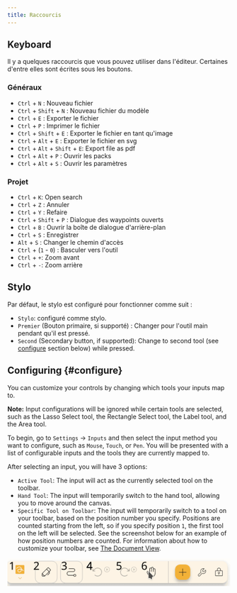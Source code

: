 ```yaml
---
title: Raccourcis
---
```


## Keyboard

Il y a quelques raccourcis que vous pouvez utiliser dans l'éditeur.
Certaines d'entre elles sont écrites sous les boutons.

### Généraux

- `Ctrl` + `N` : Nouveau fichier
- `Ctrl` + `Shift` + `N` : Nouveau fichier du modèle
- `Ctrl` + `E` : Exporter le fichier
- `Ctrl` + `P` : Imprimer le fichier
- `Ctrl` + `Shift` + `E` : Exporter le fichier en tant qu'image
- `Ctrl` + `Alt` + `E` : Exporter le fichier en svg
- `Ctrl` + `Alt` + `Shift` + `E`: Export file as pdf
- `Ctrl` + `Alt` + `P` : Ouvrir les packs
- `Ctrl` + `Alt` + `S` : Ouvrir les paramètres

### Projet

- `Ctrl` + `K`: Open search
- `Ctrl` + `Z` : Annuler
- `Ctrl` + `Y` : Refaire
- `Ctrl` + `Shift` + `P` : Dialogue des waypoints ouverts
- `Ctrl` + `B` : Ouvrir la boîte de dialogue d'arrière-plan
- `Ctrl` + `S` : Enregistrer
- `Alt` + `S` : Changer le chemin d'accès
- `Ctrl` + (`1` - `0`) : Basculer vers l'outil
- `Ctrl` + `+`: Zoom avant
- `Ctrl` + `-`: Zoom arrière

## Stylo

Par défaut, le stylo est configuré pour fonctionner comme suit :

- `Stylo`: configuré comme stylo.
- `Premier` (Bouton primaire, si supporté) : Changer pour l'outil main pendant qu'il est pressé.
- `Second` (Secondary button, if supported): Change to second tool (see [configure](#configure) section below) while pressed.

## Configuring {#configure}

You can customize your controls by changing which tools your inputs map to.

**Note:** Input configurations will be ignored while certain tools are selected, such as the Lasso Select tool, the Rectangle Select tool, the Label tool, and the Area tool.

To begin, go to `Settings` → `Inputs` and then select the input method you want to configure, such as `Mouse`, `Touch`, or `Pen`. You will be presented with a list of configurable inputs and the tools they are currently mapped to.

After selecting an input, you will have 3 options:

- `Active Tool`: The input will act as the currently selected tool on the toolbar.
- `Hand Tool`: The input will temporarily switch to the hand tool, allowing you to move around the canvas.
- `Specific Tool on Toolbar`: The input will temporarily switch to a tool on your toolbar, based on the position number you specify. Positions are counted starting from the left, so if you specify position `1`, the first tool on the left will be selected. See the screenshot below for an example of how position numbers are counted. For information about how to customize your toolbar, see [The Document View](../intro/#important-notes).

![toolbar numbered](toolbar_numbered.png)